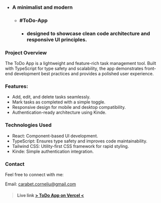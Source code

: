- ### A minimalist and modern
  - ### #ToDo-App
    - ### designed to showcase clean code architecture and responsive UI principles.

### Project Overview

The ToDo App is a lightweight and feature-rich task management tool. Built with TypeScript for type safety and scalability, the app demonstrates front-end development best practices and provides a polished user experience.

### Features:

- Add, edit, and delete tasks seamlessly.
- Mark tasks as completed with a simple toggle.
- Responsive design for mobile and desktop compatibility.
- Authentication-ready architecture using Kinde.

### Technologies Used

- React: Component-based UI development.
- TypeScript: Ensures type safety and improves code maintainability.
- Tailwind CSS: Utility-first CSS framework for rapid styling.
- Kinde: Simple authentication integration.

### Contact

Feel free to connect with me:

Email: <ins>carabet.corneliu@gmail.com</ins>

> #### Live link <a href="https://todo-app-orpin-eta-35.vercel.app/"> > ToDo App on Vercel < </a>
